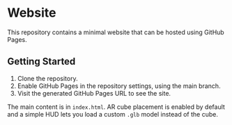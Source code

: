 # Website

This repository contains a minimal website that can be hosted using GitHub Pages.

## Getting Started

1. Clone the repository.
2. Enable GitHub Pages in the repository settings, using the main branch.
3. Visit the generated GitHub Pages URL to see the site.

The main content is in `index.html`. AR cube placement is enabled by default and a simple HUD lets you load a custom `.glb` model instead of the cube.
